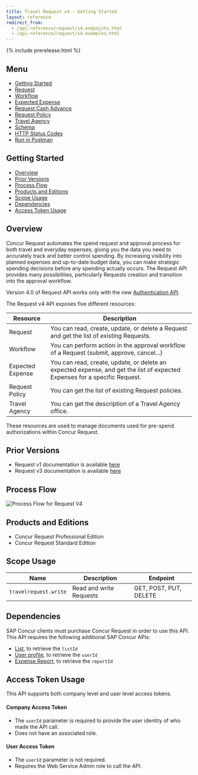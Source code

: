 ```yaml
---
title: Travel Request v4 - Getting Started
layout: reference
redirect_from:
  - /api-reference/request/v4.endpoints.html
  - /api-reference/request/v4.examples.html
---
```

{% include prerelease.html %}

## Menu

* [Getting Started](./v4.get-started.html)
* [Request](./v4.endpoints.request-resources.html)
* [Workflow](./v4.endpoints.workflow-resources.html)
* [Expected Expense](./v4.endpoints.expected-expense-resources.html)
* [Request Cash Advance](./v4.endpoints.cashadvance-resources.html)
* [Request Policy](./v4.endpoints.policy-resources.html)
* [Travel Agency](./v4.endpoints.travel-agency-resources.html)
* [Schema](./v4.endpoints.schemas.html)
* [HTTP Status Codes](./v4.response-codes.html)
* [Run in Postman](https://app.getpostman.com/run-collection/8273d843078f0bcf0823)

## Getting Started

* [Overview](#overview)
* [Prior Versions](#prior-versions)
* [Process Flow](#process-flow)
* [Products and Editions](#products-editions)
* [Scope Usage](#scope-usage)
* [Dependencies](#dependencies)
* [Access Token Usage](#access-token-usage)

## <a name="overview"></a>Overview

Concur Request automates the spend request and approval process for both travel and everyday expenses, giving you the data you need to accurately track and better control spending. By increasing visibility into planned expenses and up-to-date budget data, you can make strategic spending decisions before any spending actually occurs. The Request API provides many possibilities, particularly Requests creation and transition into the approval workflow.

Version 4.0 of Request API works only with the new [Authentication API](/api-reference/authentication/apidoc.html).

The Request v4 API exposes five different resources:

Resource|Description
---|---
Request|You can read, create, update, or delete a Request and get the list of existing Requests.
Workflow|You can perform action in the approval workflow of a Request (submit, approve, cancel...)
Expected Expense|You can read, create, update, or delete an expected expense, and get the list of expected Expenses for a specific Request.
Request Policy|You can get the list of existing Request policies.
Travel Agency|You can get the description of a Travel Agency office.

These resources are used to manage documents used for pre-spend authorizations within Concur Request.

## <a name="prior-versions"></a>Prior Versions

* Request v1 documentation is available [here](./v1.request.html)
* Request v3 documentation is available [here](./v3.request.html)

## <a name="process-flow"></a>Process Flow
![Process Flow for Request V4](./v4.request-process-flow.png)

## <a name="products-editions"></a>Products and Editions

* Concur Request Professional Edition
* Concur Request Standard Edition

## <a name="scope-usage"></a>Scope Usage

Name|Description|Endpoint
---|---|---
`travelrequest.write`|Read and write Requests|GET, POST, PUT, DELETE

## <a name="dependencies"></a>Dependencies

SAP Concur clients must purchase Concur Request in order to use this API. This API requires the following additional SAP Concur APIs:

* [List](/api-reference/common/list-item/v3.list-item.html), to retrieve the `listId`
* [User profile](/api-reference/profile/v1.user.html), to retrieve the `userId`
* [Expense Report](/api-reference/expense/expense-report/expense-report-get.html), to retrieve the `reportId`

## <a name="access-token-usage"></a>Access Token Usage

This API supports both company level and user level access tokens.

#### Company Access Token

* The `userId` parameter is required to provide the user identity of who made the API call.
* Does not have an associated role.

#### User Access Token

* The `userId` parameter is not required.
* Requires the Web Service Admin role to call the API.
